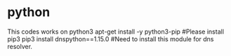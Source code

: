 # python
This codes works on python3
apt-get install -y python3-pip   #Please install pip3
pip3 install dnspython==1.15.0   #Need to install this module for dns resolver. 
